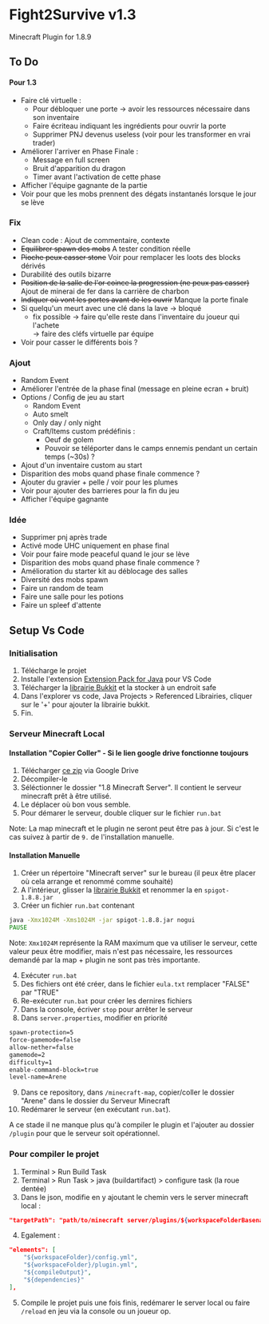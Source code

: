 # Fight2Survive v1.3

Minecraft Plugin for 1.8.9

## To Do

#### Pour 1.3

- Faire clé virtuelle :
    - Pour débloquer une porte -> avoir les ressources nécessaire dans son inventaire
    - Faire écriteau indiquant les ingrédients pour ouvrir la porte
    - Supprimer PNJ devenus useless (voir pour les transformer en vrai trader)
- Améliorer l'arriver en Phase Finale :
    - Message en full screen
    - Bruit d'apparition du dragon
    - Timer avant l'activation de cette phase
- Afficher l'équipe gagnante de la partie
- Voir pour que les mobs prennent des dégats instantanés lorsque le jour se lève

### Fix

-   Clean code : Ajout de commentaire, contexte
-   ~~Equilibrer spawn des mobs~~ A tester condition réelle
-   ~~Pioche peux casser stone~~ Voir pour remplacer les loots des blocks dérivés
-   Durabilité des outils bizarre
-   ~~Position de la salle de l'or coince la progression (ne peux pas casser)~~ Ajout de minerai de fer dans la carrière de charbon
-   ~~Indiquer où vont les portes avant de les ouvrir~~ Manque la porte finale
-   Si quelqu'un meurt avec une clé dans la lave -> bloqué
    -   fix possible -> faire qu'elle reste dans l'inventaire du joueur qui l'achete \
        -> faire des cléfs virtuelle par équipe
-   Voir pour casser le différents bois ?

### Ajout

-   Random Event
-   Améliorer l'entrée de la phase final (message en pleine ecran + bruit)
-   Options / Config de jeu au start
    -   Random Event
    -   Auto smelt
    -   Only day / only night
    -   Craft/Items custom prédéfinis :
        -   Oeuf de golem
        -   Pouvoir se téléporter dans le camps ennemis pendant un certain temps (~30s) ?
-   Ajout d'un inventaire custom au start
-   Disparition des mobs quand phase finale commence ?
-   Ajouter du gravier + pelle / voir pour les plumes
-   Voir pour ajouter des barrieres pour la fin du jeu
-   Afficher l'équipe gagnante

### Idée

-   Supprimer pnj après trade
-   Activé mode UHC uniquement en phase final
-   Voir pour faire mode peaceful quand le jour se lève
-   Disparition des mobs quand phase finale commence ?
-   Amélioration du starter kit au déblocage des salles
-   Diversité des mobs spawn
-   Faire un random de team
-   Faire une salle pour les potions
-   Faire un spleef d'attente

## Setup Vs Code

### Initialisation

1. Télécharge le projet
2. Installe l'extension [Extension Pack for Java](https://marketplace.visualstudio.com/items?itemName=vscjava.vscode-java-pack) pour VS Code
3. Télécharger la [librairie Bukkit](https://drive.google.com/file/d/18oXDvNw4vY8TLZLlGhJXhrQaC6Yr_xYd/view?usp=drive_link) et la stocker à un endroit safe
4. Dans l'explorer vs code, Java Projects > Referenced Librairies, cliquer sur le '+' pour ajouter la librairie bukkit.
5. Fin.

### Serveur Minecraft Local

#### Installation "Copier Coller" - Si le lien google drive fonctionne toujours

1. Télécharger [ce zip](https://drive.google.com/file/d/1wokNxDip6mNsxHQbjXGU0lp5UpJW7k-1/view?usp=drive_link) via Google Drive
2. Décompiler-le
3. Séléctionner le dossier "1.8 Minecraft Server". Il contient le serveur minecraft prêt à être utilisé.
4. Le déplacer où bon vous semble.
5. Pour démarer le serveur, double cliquer sur le fichier `run.bat`

Note: La map minecraft et le plugin ne seront peut être pas à jour. Si c'est le cas suivez à partir de `9.` de l'installation manuelle.

#### Installation Manuelle

1. Créer un répertoire "Minecraft server" sur le bureau (il peux être placer où cela arrange et renommé comme souhaité)
2. A l'intérieur, glisser la [librairie Bukkit](https://drive.google.com/file/d/18oXDvNw4vY8TLZLlGhJXhrQaC6Yr_xYd/view?usp=drive_link) et renommer la en `spigot-1.8.8.jar`
3. Créer un fichier `run.bat` contenant

```bat
java -Xmx1024M -Xms1024M -jar spigot-1.8.8.jar nogui
PAUSE
```

Note: `Xmx1024M` représente la RAM maximum que va utiliser le serveur, cette valeur peux être modifier, mais n'est pas nécessaire, les ressources demandé par la map + plugin ne sont pas très importante.

4. Exécuter `run.bat`
5. Des fichiers ont été créer, dans le fichier `eula.txt` remplacer "FALSE" par "TRUE"
6. Re-exécuter `run.bat` pour créer les dernires fichiers
7. Dans la console, écriver `stop` pour arrêter le serveur
8. Dans `server.properties`, modifier en priorité

```txt
spawn-protection=5
force-gamemode=false
allow-nether=false
gamemode=2
difficulty=1
enable-command-block=true
level-name=Arene
```

9. Dans ce repository, dans `/minecraft-map`, copier/coller le dossier "Arene" dans le dossier du Serveur Minecraft
10. Redémarer le serveur (en exécutant `run.bat`).

A ce stade il ne manque plus qu'à compiler le plugin et l'ajouter au dossier `/plugin` pour que le serveur soit opérationnel.

### Pour compiler le projet

1. Terminal > Run Build Task
2. Terminal > Run Task > java (buildartifact) > configure task (la roue dentée)
3. Dans le json, modifie en y ajoutant le chemin vers le server minecraft local :

```json
"targetPath": "path/to/minecraft server/plugins/${workspaceFolderBasename}.jar",
```

4. Egalement :

```json
"elements": [
    "${workspaceFolder}/config.yml",
    "${workspaceFolder}/plugin.yml",
    "${compileOutput}",
    "${dependencies}"
],
```

5. Compile le projet puis une fois finis, redémarer le server local ou faire `/reload` en jeu via la console ou un joueur op.
